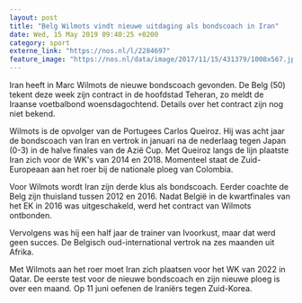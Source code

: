 ```yaml
---
layout: post
title: "Belg Wilmots vindt nieuwe uitdaging als bondscoach in Iran"
date: Wed, 15 May 2019 09:40:25 +0200
category: sport
externe_link: "https://nos.nl/l/2284697"
feature_image: "https://nos.nl/data/image/2017/11/15/431379/1008x567.jpg"
---
```


<p>Iran heeft in Marc Wilmots de nieuwe bondscoach gevonden. De Belg (50) tekent deze week zijn contract in de hoofdstad Teheran, zo meldt de Iraanse voetbalbond woensdagochtend. Details over het contract zijn nog niet bekend.</p>
<p>Wilmots is de opvolger van de Portugees Carlos Queiroz. Hij was acht jaar de bondscoach van Iran en vertrok in januari na de nederlaag tegen Japan (0-3) in de halve finales van de Azië Cup. Met Queiroz langs de lijn plaatste Iran zich voor de WK's van 2014 en 2018. Momenteel staat de Zuid-Europeaan aan het roer bij de nationale ploeg van Colombia.</p>
<p>Voor Wilmots wordt Iran zijn derde klus als bondscoach. Eerder coachte de Belg zijn thuisland tussen 2012 en 2016. Nadat België in de kwartfinales van het EK in 2016 was uitgeschakeld, werd het contract van Wilmots ontbonden. </p>
<p>Vervolgens was hij een half jaar de trainer van Ivoorkust, maar dat werd geen succes. De Belgisch oud-international vertrok na zes maanden uit Afrika.</p>
<p>Met Wilmots aan het roer moet Iran zich plaatsen voor het WK van 2022 in Qatar. De eerste test voor de nieuwe bondscoach en zijn nieuwe ploeg is over een maand. Op 11 juni oefenen de Iraniërs tegen Zuid-Korea.</p>
